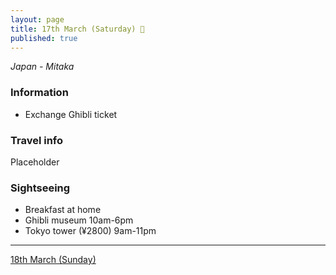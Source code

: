 ```yaml
---
layout: page
title: 17th March (Saturday) 🎂
published: true
---
```

_Japan - Mitaka_

### Information

- Exchange Ghibli ticket

### Travel info

Placeholder

### Sightseeing

- Breakfast at home
- Ghibli museum 10am-6pm
- Tokyo tower (¥2800) 9am-11pm

<hr>

[18th March (Sunday)](/days/week1/18mar)
